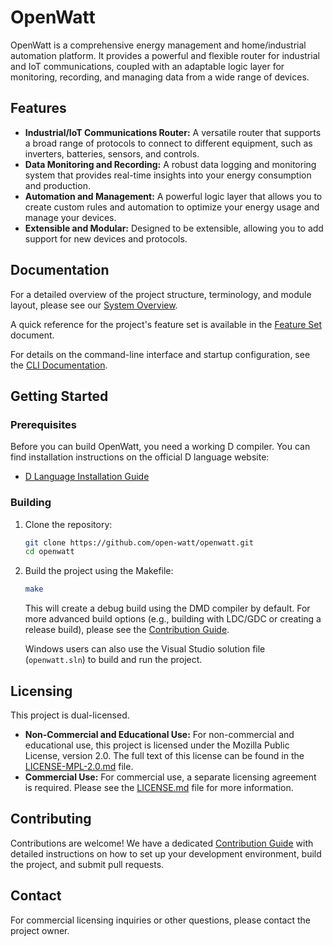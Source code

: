 # OpenWatt

OpenWatt is a comprehensive energy management and home/industrial automation platform. It provides a powerful and flexible router for industrial and IoT communications, coupled with an adaptable logic layer for monitoring, recording, and managing data from a wide range of devices.

## Features

- **Industrial/IoT Communications Router:** A versatile router that supports a broad range of protocols to connect to different equipment, such as inverters, batteries, sensors, and controls.
- **Data Monitoring and Recording:** A robust data logging and monitoring system that provides real-time insights into your energy consumption and production.
- **Automation and Management:** A powerful logic layer that allows you to create custom rules and automation to optimize your energy usage and manage your devices.
- **Extensible and Modular:** Designed to be extensible, allowing you to add support for new devices and protocols.

## Documentation

For a detailed overview of the project structure, terminology, and module layout, please see our [System Overview](docs/OVERVIEW.md).

A quick reference for the project's feature set is available in the [Feature Set](docs/FEATURES.md) document.

For details on the command-line interface and startup configuration, see the [CLI Documentation](docs/CLI.md).

## Getting Started

### Prerequisites

Before you can build OpenWatt, you need a working D compiler. You can find installation instructions on the official D language website:

- [D Language Installation Guide](https://dlang.org/install.html)

### Building

1.  Clone the repository:
    ```bash
    git clone https://github.com/open-watt/openwatt.git
    cd openwatt
    ```

2.  Build the project using the Makefile:
    ```bash
    make
    ```
    This will create a debug build using the DMD compiler by default. For more advanced build options (e.g., building with LDC/GDC or creating a release build), please see the [Contribution Guide](CONTRIBUTING.md#build-process).

    Windows users can also use the Visual Studio solution file (`openwatt.sln`) to build and run the project.

## Licensing

This project is dual-licensed.

- **Non-Commercial and Educational Use:** For non-commercial and educational use, this project is licensed under the Mozilla Public License, version 2.0. The full text of this license can be found in the [LICENSE-MPL-2.0.md](LICENSE-MPL-2.0.md) file.
- **Commercial Use:** For commercial use, a separate licensing agreement is required. Please see the [LICENSE.md](LICENSE.md) file for more information.

## Contributing

Contributions are welcome! We have a dedicated [Contribution Guide](CONTRIBUTING.md) with detailed instructions on how to set up your development environment, build the project, and submit pull requests.

## Contact

For commercial licensing inquiries or other questions, please contact the project owner.
